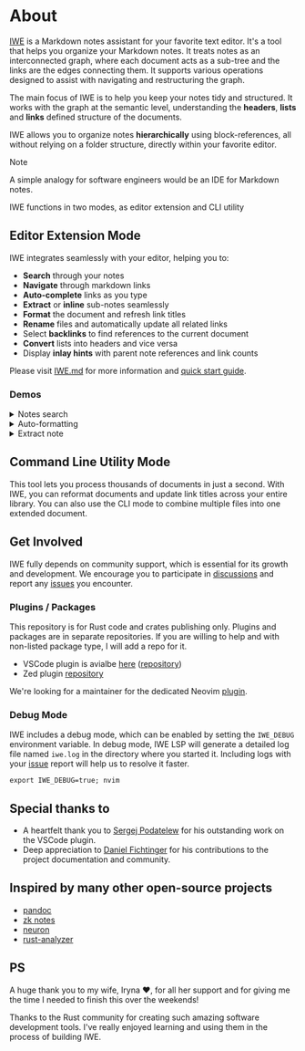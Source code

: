 # About

[IWE](https://iwe.md) is a Markdown notes assistant for your favorite text editor. It's a tool that helps you organize your Markdown notes. It treats notes as an interconnected graph, where each document acts as a sub-tree and the links are the edges connecting them. It supports various operations designed to assist with navigating and restructuring the graph.

The main focus of IWE is to help you keep your notes tidy and structured. It works with the graph at the semantic level, understanding the **headers**, **lists** and **links** defined structure of the documents.

IWE allows you to organize notes **hierarchically** using block-references, all without relying on a folder structure, directly within your favorite editor.

> [!NOTE]
>
> A simple analogy for software engineers would be an IDE for Markdown notes.

IWE functions in two modes, as editor extension and CLI utility

## Editor Extension Mode

IWE integrates seamlessly with your editor, helping you to:

- **Search** through your notes
- **Navigate** through markdown links
- **Auto-complete** links as you type
- **Extract** or **inline** sub-notes seamlessly
- **Format** the document and refresh link titles
- **Rename** files and automatically update all related links
- Select **backlinks** to find references to the current document
- **Convert** lists into headers and vice versa
- Display **inlay hints** with parent note references and link counts

Please visit [IWE.md](https://iwe.md) for more information and [quick start guide](https://iwe.md/quick-start/).

### Demos

<details>
<summary>Notes search</summary>

![Demo](https://iwe.md/images/search.gif)

</details>

<details>
<summary>Auto-formatting</summary>

![Demo](https://iwe.md/images/normalization.gif)

</details>

<details>
<summary>Extract note</summary>

![Demo](https://iwe.md/images/extract.gif)

</details>

## Command Line Utility Mode

This tool lets you process thousands of documents in just a second. With IWE, you can reformat documents and update link titles across your entire library. You can also use the CLI mode to combine multiple files into one extended document.

## Get Involved

IWE fully depends on community support, which is essential for its growth and development. We encourage you to participate in [discussions](https://github.com/iwe-org/iwe/discussions) and report any [issues](https://github.com/iwe-org/iwe/issues) you encounter.

### Plugins / Packages

This repository is for Rust code and crates publishing only. Plugins and packages are in separate repositories. If you are willing to help and with non-listed package type, I will add a repo for it.

- VSCode plugin is avialbe [here](https://marketplace.visualstudio.com/items?itemName=IWE.iwe) ([repository](https://github.com/iwe-org/vscode-iwe))
- Zed plugin [repository](https://github.com/iwe-org/zed-iwe)

We're looking for a maintainer for the dedicated Neovim [plugin](https://github.com/iwe-org/iwe.nvim).

### Debug Mode

IWE includes a debug mode, which can be enabled by setting the `IWE_DEBUG` environment variable. In debug mode, IWE LSP will generate a detailed log file named `iwe.log` in the directory where you started it. Including logs with your [issue](https://github.com/iwe-org/iwe/issues) report will help us to resolve it faster.

```
export IWE_DEBUG=true; nvim
```

## Special thanks to

- A heartfelt thank you to [Sergej Podatelew](https://github.com/spodatelev) for his outstanding work on the VSCode plugin.
- Deep appreciation to [Daniel Fichtinger](https://github.com/ficcdaf) for his contributions to the project documentation and community.

## Inspired by many other open-source projects

- [pandoc](https://pandoc.org)
- [zk notes](https://github.com/zk-org/zk)
- [neuron](https://github.com/srid/neuron)
- [rust-analyzer](https://rust-analyzer.github.io)

## PS

A huge thank you to my wife, Iryna ❤️, for all her support and for giving me the time I needed to finish this over the weekends!

Thanks to the Rust community for creating such amazing software development tools. I've really enjoyed learning and using them in the process of building IWE.

